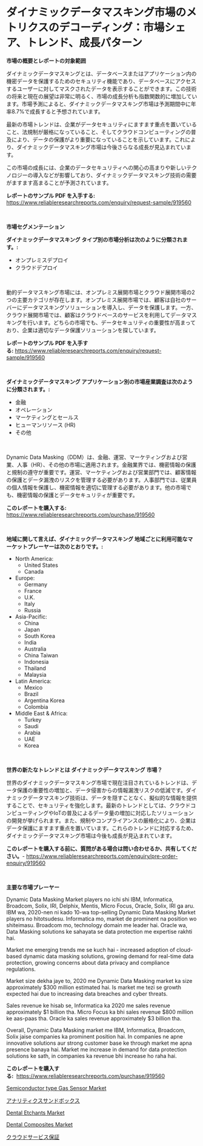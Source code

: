 <p><h1>ダイナミックデータマスキング市場のメトリクスのデコーディング：市場シェア、トレンド、成長パターン</h1></p><p><strong>市場の概要とレポートの対象範囲</strong></p>
<p><p>ダイナミックデータマスキングとは、データベースまたはアプリケーション内の機密データを保護するためのセキュリティ機能であり、データベースにアクセスするユーザーに対してマスクされたデータを表示することができます。この技術の将来と現在の展望は非常に明るく、市場の成長分析も指数関数的に増加しています。市場予測によると、ダイナミックデータマスキング市場は予測期間中に年率8.7%で成長すると予想されています。</p><p>最新の市場トレンドは、企業がデータセキュリティにますます重点を置いていること、法規制が厳格になっていること、そしてクラウドコンピューティングの普及により、データの保護がより重要になっていることを示しています。これにより、ダイナミックデータマスキング市場は今後さらなる成長が見込まれています。</p><p>この市場の成長には、企業のデータセキュリティへの関心の高まりや新しいテクノロジーの導入などが影響しており、ダイナミックデータマスキング技術の需要がますます高まることが予測されています。</p></p>
<p><strong>レポートのサンプル PDF を入手する:</strong> <a href="https://www.reliableresearchreports.com/enquiry/request-sample/919560">https://www.reliableresearchreports.com/enquiry/request-sample/919560</a></p>
<p>&nbsp;</p>
<p><strong>市場セグメンテーション</strong></p>
<p><strong>ダイナミックデータマスキング タイプ別の市場分析は次のように分類されます。:</strong></p>
<p><ul><li>オンプレミスデプロイ</li><li>クラウドデプロイ</li></ul></p>
<p>&nbsp;</p>
<p><p>動的データマスキング市場には、オンプレミス展開市場とクラウド展開市場の2つの主要カテゴリが存在します。オンプレミス展開市場では、顧客は自社のサーバーにデータマスキングソリューションを導入し、データを保護します。一方、クラウド展開市場では、顧客はクラウドベースのサービスを利用してデータマスキングを行います。どちらの市場でも、データセキュリティの重要性が高まっており、企業は適切なデータ保護ソリューションを探しています。</p></p>
<p><strong>レポートのサンプル PDF を入手する:</strong>&nbsp;<a href="https://www.reliableresearchreports.com/enquiry/request-sample/919560">https://www.reliableresearchreports.com/enquiry/request-sample/919560</a></p>
<p>&nbsp;</p>
<p><strong> ダイナミックデータマスキング アプリケーション別の市場産業調査は次のように分類されます。:</strong></p>
<p><ul><li>金融</li><li>オペレーション</li><li>マーケティングとセールス</li><li>ヒューマンリソース (HR)</li><li>その他</li></ul></p>
<p>&nbsp;</p>
<p><p>Dynamic Data Masking（DDM）は、金融、運営、マーケティングおよび営業、人事（HR）、その他の市場に適用されます。金融業界では、機密情報の保護と規制の遵守が重要です。運営、マーケティングおよび営業部門では、顧客情報の保護とデータ漏洩のリスクを管理する必要があります。人事部門では、従業員の個人情報を保護し、機密情報を適切に管理する必要があります。他の市場でも、機密情報の保護とデータセキュリティが重要です。</p></p>
<p><strong>このレポートを購入する:</strong>&nbsp; <a href="https://www.reliableresearchreports.com/purchase/919560">https://www.reliableresearchreports.com/purchase/919560</a></p>
<p>&nbsp;</p>
<p><strong>地域に関して言えば、ダイナミックデータマスキング 地域ごとに利用可能なマーケットプレーヤーは次のとおりです。:</strong></p>
<p><ul>
    <li>
        North America:
        <ul>
            <li>United States</li>
            <li>Canada</li>
        </ul>
    </li>
    <li>
        Europe:
        <ul>
            <li>Germany</li>
            <li>France</li>
            <li>U.K.</li>
            <li>Italy</li>
            <li>Russia</li>
        </ul>
    </li>
    <li>
        Asia-Pacific:
        <ul>
            <li>China</li>
            <li>Japan</li>
            <li>South Korea</li>
            <li>India</li>
            <li>Australia</li>
            <li>China Taiwan</li>
            <li>Indonesia</li>
            <li>Thailand</li>
            <li>Malaysia</li>
        </ul>
    </li>
    <li>
        Latin America:
        <ul>
            <li>Mexico</li>
            <li>Brazil</li>
            <li>Argentina Korea</li>
            <li>Colombia</li>
        </ul>
    </li>
    <li>
        Middle East & Africa:
        <ul>
            <li>Turkey</li>
            <li>Saudi</li>
            <li>Arabia</li>
            <li>UAE</li>
            <li>Korea</li>
        </ul>
    </li>
    </ul></p>
<p>&nbsp;</p>
<p><strong>世界の新たなトレンドとは ダイナミックデータマスキング 市場？</strong></p>
<p><p>世界のダイナミックデータマスキング市場で現在注目されているトレンドは、データ保護の重要性の増加と、データ侵害からの情報漏洩リスクの低減です。ダイナミックデータマスキング技術は、データを隠すことなく、擬似的な情報を提供することで、セキュリティを強化します。最新のトレンドとしては、クラウドコンピューティングやIoTの普及によるデータ量の増加に対応したソリューションの開発が挙げられます。また、規制やコンプライアンスの厳格化により、企業はデータ保護にますます重点を置いています。これらのトレンドに対応するため、ダイナミックデータマスキング市場は今後も成長が見込まれています。</p></p>
<p><strong>このレポートを購入する前に、質問がある場合は問い合わせるか、共有してください。</strong>- <a href="https://www.reliableresearchreports.com/enquiry/pre-order-enquiry/919560">https://www.reliableresearchreports.com/enquiry/pre-order-enquiry/919560</a></p>
<p>&nbsp;</p>
<p><strong>主要な市場プレーヤー</strong></p>
<p><p>Dynamic Data Masking Market players no ichi shi IBM, Informatica, Broadcom, Solix, IRI, Delphix, Mentis, Micro Focus, Oracle, Solix, IRI ga aru. IBM wa, 2020-nen ni kado 10-wa top-selling Dynamic Data Masking Market players no hitotsudesu. Informatica mo, market de prominent na position wo shiteimasu. Broadcom mo, technology domain me leader hai. Oracle wa, Data Masking solutions ke sahayata se data protection me expertise rakhti hai.</p><p>Market me emerging trends me se kuch hai - increased adoption of cloud-based dynamic data masking solutions, growing demand for real-time data protection, growing concerns about data privacy and compliance regulations.</p><p>Market size dekha jaye to, 2020 me Dynamic Data Masking market ka size approximately $300 million estimated hai. Is market me tezi se growth expected hai due to increasing data breaches and cyber threats.</p><p>Sales revenue ke hisab se, Informatica ka 2020 me sales revenue approximately $1 billion tha. Micro Focus ka bhi sales revenue $800 million ke aas-paas tha. Oracle ka sales revenue approximately $3 billion tha.</p><p>Overall, Dynamic Data Masking market me IBM, Informatica, Broadcom, Solix jaise companies ka prominent position hai. In companies ne apne innovative solutions aur strong customer base ke through market me apna presence banaya hai. Market me increase in demand for data protection solutions ke sath, in companies ka revenue bhi increase ho raha hai.</p></p>
<p><strong>このレポートを購入する:</strong>&nbsp;&nbsp;<a href="https://www.reliableresearchreports.com/purchase/919560">https://www.reliableresearchreports.com/purchase/919560</a></p>
<p><p><a href="https://github.com/markusgodoy/Market-Research-Report-List-2/blob/main/semiconductor-type-gas-sensor-market.md">Semiconductor type Gas Sensor Market</a></p><p><a href="https://github.com/lababdou/Market-Research-Report-List-2/blob/main/1962833182964.md">アナリティクスサンドボックス</a></p><p><a href="https://issuu.com/reportprime-2/docs/dental-etchants-market-size-2030.pptx">Dental Etchants Market</a></p><p><a href="https://issuu.com/reportprime-2/docs/dental-composites-market-size-2030.pptx">Dental Composites Market</a></p><p><a href="https://github.com/mohamedbakry57/Market-Research-Report-List-2/blob/main/7154300182963.md">クラウドサービス保証</a></p></p>